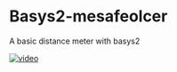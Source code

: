 # Basys2-mesafeolcer
A basic distance meter with basys2

[![video](https://img.youtube.com/vi/o8eY5KpltoQ/0.jpg)](https://www.youtube.com/watch?v=o8eY5KpltoQ)
